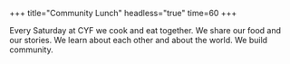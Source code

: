 +++
title="Community Lunch"
headless="true"
time=60
+++

Every Saturday at CYF we cook and eat together. We share our food and our stories. We learn about each other and about the world. We build community.
